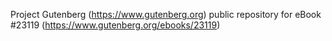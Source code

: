 Project Gutenberg (https://www.gutenberg.org) public repository for eBook #23119 (https://www.gutenberg.org/ebooks/23119)
